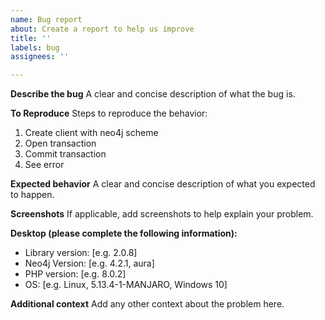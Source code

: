 ```yaml
---
name: Bug report
about: Create a report to help us improve
title: ''
labels: bug
assignees: ''

---
```


**Describe the bug**
A clear and concise description of what the bug is.

**To Reproduce**
Steps to reproduce the behavior:
1. Create client with neo4j scheme 
2. Open transaction 
3. Commit transaction
4. See error

**Expected behavior**
A clear and concise description of what you expected to happen.

**Screenshots**
If applicable, add screenshots to help explain your problem.

**Desktop (please complete the following information):**
 - Library version: [e.g. 2.0.8]
 - Neo4j Version: [e.g. 4.2.1, aura]
 - PHP version: [e.g. 8.0.2]
 - OS: [e.g. Linux, 5.13.4-1-MANJARO, Windows 10]

**Additional context**
Add any other context about the problem here.
